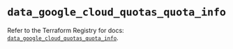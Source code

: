 # `data_google_cloud_quotas_quota_info`

Refer to the Terraform Registry for docs: [`data_google_cloud_quotas_quota_info`](https://registry.terraform.io/providers/hashicorp/google/5.38.0/docs/data-sources/cloud_quotas_quota_info).
